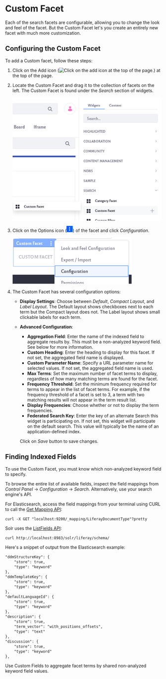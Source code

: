 # Custom Facet

Each of the search facets are configurable, allowing you to change the look and feel of the facet. But the Custom Facet let's you create an entirely new facet with much more customization.

## Configuring the Custom Facet

To add a Custom facet, follow these steps:

1. Click on the Add icon (![Click on the add icon at the top of the page.](../../../images/icon-add-app.png)) at the top of the page.

1. Locate the Custom Facet and drag it to the collection of facets on the left. The Custom Facet is found under the *Search* section of widgets.

    ![Find the custom facet under the search widgets.](custom-facet/images/01.png)

1. Click on the Options icon (![Click on the options icon of the search bar.](../../../images/icon-app-options.png)) of the facet and click *Configuration*.

    ![Click on the Configuration option.](custom-facet/images/02.png)

1. The Custom Facet has several configuration options:

    * **Display Settings**: Choose between *Default*, *Compact Layout*, and *Label Layout*. The Default layout shows checkboxes next to each term but the Compact layout does not. The Label layout shows small clickable labels for each term.

    * **Advanced Configuration**:

        * **Aggregation Field**: Enter the name of the indexed field to aggregate results by. This must be a non-analyzed keyword field. See below for more information.
        * **Custom Heading**: Enter the heading to display for this facet. If not set, the aggregated field name is displayed.
        * **Custom Parameter Name**: Specify a URL parameter name for selected values. If not set, the aggregated field name is used.
        * **Max Terms**: Set the maximum number of facet terms to display, regardless of how many matching terms are found for the facet.
        * **Frequency Threshold**: Set the minimum frequency required for terms to appear in the list of facet terms. For example, if the frequency threshold of a facet is set to 3, a term with two matching results will not appear in the term result list.
        * **Display Frequencies**: Choose whether or not to display the term frequencies.
        * **Federated Search Key**: Enter the key of an alternate Search this widget is participating on. If not set, this widget will participate on the default search. This value will typically be the name of an application-defined index.

        Click on *Save* button to save changes.

## Finding Indexed Fields

To use the Custom Facet, you must know which non-analyzed keyword field to specify. 

To browse the entire list of available fields, inspect the field mappings from *Control Panel* &rarr; *Configuration* &rarr; *Search*. Alternatively, use your search engine's API. 

For Elasticsearch, access the field mappings from your terminal using CURL to call the [Get Mapping API](https://www.elastic.co/guide/en/elasticsearch/reference/7.x/indices-get-mapping.html):

    curl -X GET "localhost:9200/_mapping/LiferayDocumentType"?pretty

Solr uses the [ListFields API](https://lucene.apache.org/solr/guide/6_6/schema-api.html#SchemaAPI-ListFields):

    curl http://localhost:8983/solr/liferay/schema/

Here's a snippet of output from the Elasticsearch example:

    "ddmStructureKey": {
        "store": true,
        "type": "keyword"
    },
    "ddmTemplateKey": {
        "store": true,
        "type": "keyword"
    },
    "defaultLanguageId": {
        "store": true,
        "type": "keyword"
    },
    "description": {
        "store": true,
        "term_vector": "with_positions_offsets",
        "type": "text"
    },
    "discussion": {
        "store": true,
        "type": "keyword"
    },

Use Custom Fields to aggregate facet terms by shared non-analyzed keyword field values.